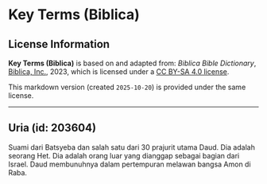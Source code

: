 # Key Terms (Biblica)

## License Information

**Key Terms (Biblica)** is based on and adapted from: _Biblica Bible Dictionary_, [Biblica, Inc.](https://www.biblica.com/), 2023, which is licensed under a [CC BY-SA 4.0 license](https://creativecommons.org/licenses/by-sa/4.0/legalcode.en).

This markdown version (created `2025-10-20`) is provided under the same license.



--------------------------------

## Uria (id: 203604)

Suami dari Batsyeba dan salah satu dari 30 prajurit utama Daud. Dia adalah seorang Het. Dia adalah orang luar yang dianggap sebagai bagian dari Israel. Daud membunuhnya dalam pertempuran melawan bangsa Amon di Raba.


